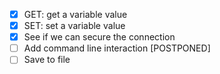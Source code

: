 - [x] GET: get a variable value
- [x] SET: set a variable value
- [x] See if we can secure the connection
- [ ] Add command line interaction [POSTPONED]
- [ ] Save to file